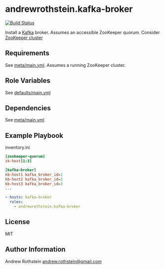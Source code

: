 andrewrothstein.kafka-broker
=========
[![Build Status](https://travis-ci.org/andrewrothstein/ansible-kafka-broker.svg?branch=master)](https://travis-ci.org/andrewrothstein/ansible-kafka-broker)

Install a [Kafka](https://kafka.apache.org/) broker.
Assumes an accessible ZooKeeper quorum. Consider [ZooKeeper cluster](https://github.com/andrewrothstein/ansible-zookeeper-cluster)

Requirements
------------

See [meta/main.yml](meta/main.yml). Assumes a running ZooKeeper cluster.

Role Variables
--------------

See [defaults/main.yml](defaults/main.yml)

Dependencies
------------

See [meta/main.yml](meta/main.yml)

Example Playbook
----------------

inventory.ini
```ini
[zookeeper-quorum]
zk-host[1:3]

[kafka-broker]
kb-host1 kafka_broker_id=1
kb-host2 kafka_broker_id=2
kb-host3 kafka_broker_id=3
...
```

```yml
- hosts: kafka-broker
  roles:
    - andrewrothstein.kafka-broker
```

License
-------

MIT

Author Information
------------------

Andrew Rothstein <andrew.rothstein@gmail.com>
